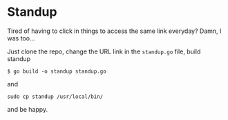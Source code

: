 # Standup

Tired of having to click in things to access the same link everyday?
Damn, I was too...

Just clone the repo, change the URL link in the `standup.go` file, build standup


```
$ go build -o standup standup.go
```

and

```
sudo cp standup /usr/local/bin/
```

and be happy.
